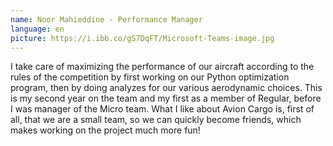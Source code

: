 ```yaml
---
name: Noor Mahieddine - Performance Manager
language: en
picture: https://i.ibb.co/gS7DqFT/Microsoft-Teams-image.jpg
---
```

I take care of maximizing the performance of our aircraft according to the rules of the competition by first working on our Python optimization program, then by doing analyzes for our various aerodynamic choices. This is my second year on the team and my first as a member of Regular, before I was manager of the Micro team. What I like about Avion Cargo is, first of all, that we are a small team, so we can quickly become friends, which makes working on the project much more fun!